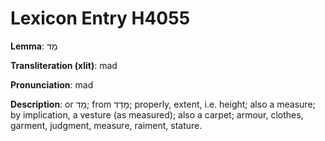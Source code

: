 # Lexicon Entry H4055

**Lemma**: מַד

**Transliteration (xlit)**: mad

**Pronunciation**: mad

**Description**:
or מֵד; from מָדַד; properly, extent, i.e. height; also a measure; by implication, a vesture (as measured); also a carpet; armour, clothes, garment, judgment, measure, raiment, stature.
